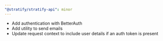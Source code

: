 ```yaml
---
"@stratify/stratify-api": minor
---
```


- Add authentication with BetterAuth
- Add utility to send emails
- Update request context to include user details if an auth token is present
